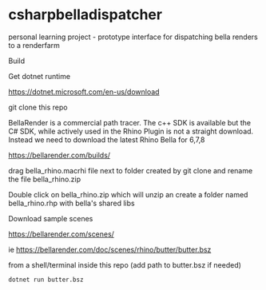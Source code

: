 # csharpbelladispatcher

personal learning project - prototype interface for dispatching bella renders to a renderfarm



Build

Get dotnet runtime

https://dotnet.microsoft.com/en-us/download

git clone this repo

BellaRender is a commercial path tracer. The c++ SDK is available but the C# SDK, while actively used in the Rhino Plugin is not a straight download. Instead we need to download the latest Rhino Bella for 6,7,8

https://bellarender.com/builds/

drag bella_rhino.macrhi file next to folder created by git clone and rename the file bella_rhino.zip

Double click on bella_rhino.zip which will unzip an create a folder named bella_rhino.rhp with bella's shared libs


Download sample scenes

https://bellarender.com/scenes/

ie https://bellarender.com/doc/scenes/rhino/butter/butter.bsz

from a shell/terminal inside this repo (add path to butter.bsz if needed)
```
dotnet run butter.bsz
```

